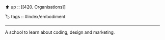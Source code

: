 ⬆️ up :: [[420. Organisations]]

🏷️ tags :: #index/embodiment 

---

A school to learn about coding, design and marketing.